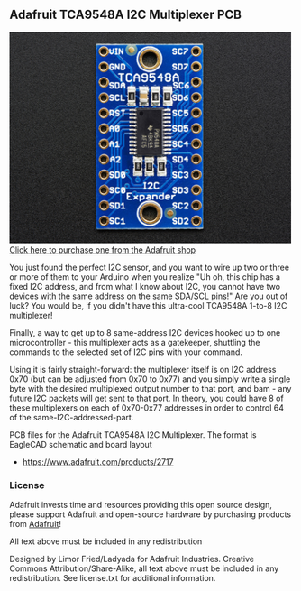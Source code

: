 ## Adafruit TCA9548A I2C Multiplexer PCB
<a href="http://www.adafruit.com/products/2717"><img src="assets/image.jpg?raw=true" width="500px"><br/>
Click here to purchase one from the Adafruit shop</a>

You just found the perfect I2C sensor, and you want to wire up two or three or more of them to your Arduino when you realize "Uh oh, this chip has a fixed I2C address, and from what I know about I2C, you cannot have two devices with the same address on the same SDA/SCL pins!" Are you out of luck? You would be, if you didn't have this ultra-cool TCA9548A 1-to-8 I2C multiplexer!

Finally, a way to get up to 8 same-address I2C devices hooked up to one microcontroller - this multiplexer acts as a gatekeeper, shuttling the commands to the selected set of I2C pins with your command.

Using it is fairly straight-forward: the multiplexer itself is on I2C address 0x70 (but can be adjusted from 0x70 to 0x77) and you simply write a single byte with the desired multiplexed output number to that port, and bam - any future I2C packets will get sent to that port. In theory, you could have 8 of these multiplexers on each of 0x70-0x77 addresses in order to control 64 of the same-I2C-addressed-part.

PCB files for the Adafruit TCA9548A I2C Multiplexer. The format is EagleCAD schematic and board layout
- https://www.adafruit.com/products/2717

### License

Adafruit invests time and resources providing this open source design, please support Adafruit and open-source hardware by purchasing products from [Adafruit](https://www.adafruit.com)!

All text above must be included in any redistribution

Designed by Limor Fried/Ladyada for Adafruit Industries.
Creative Commons Attribution/Share-Alike, all text above must be included in any redistribution. 
See license.txt for additional information.
